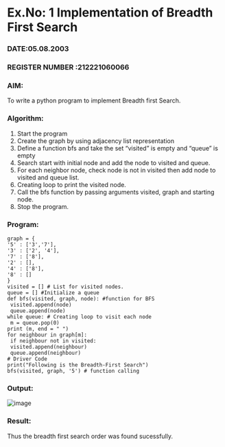 # Ex.No: 1  Implementation of Breadth First Search 
### DATE:05.08.2003                                                                            
### REGISTER NUMBER :212221060066 
### AIM: 
To write a python program to implement Breadth first Search. 
### Algorithm:
1. Start the program
2. Create the graph by using adjacency list representation
3. Define a function bfs and take the set “visited” is empty and “queue” is empty
4. Search start with initial node and add the node to visited and queue.
5. For each neighbor node, check node is not in visited then add node to visited and queue list.
6.  Creating loop to print the visited node.
7.   Call the bfs function by passing arguments visited, graph and starting node.
8.   Stop the program.
### Program:
```
graph = {
'5' : ['3','7'],
'3' : ['2', '4'],
'7' : ['8'],
'2' : [],
'4' : ['8'],
'8' : []
}
visited = [] # List for visited nodes.
queue = [] #Initialize a queue
def bfs(visited, graph, node): #function for BFS
 visited.append(node)
 queue.append(node)
while queue: # Creating loop to visit each node
 m = queue.pop(0)
print (m, end = " ")
for neighbour in graph[m]:
 if neighbour not in visited:
 visited.append(neighbour)
 queue.append(neighbour)
# Driver Code
print("Following is the Breadth-First Search")
bfs(visited, graph, '5') # function calling

```
### Output:

![image](https://github.com/Gopika-5/AI_Lab_2023-24/assets/147976522/c6deb42f-ffa0-4569-8c3f-022adffef114)


### Result:
Thus the breadth first search order was found sucessfully.
